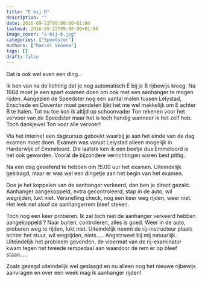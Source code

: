 ```yaml
---
title: "E bij B"
description: ""
date: 2016-09-22T09:00:00+01:00
lastmod: 2016-09-22T09:00:00+01:00
image_cover: "e-bij-b.jpg"
categories: ["Speedster"]
authors: ["Marcel Venema"] 
tags: []
draft: false
---
```


Dat is ook wel even een ding…

Ik ben van na de lichting dat je nog automatisch E bij je B rijbewijs kreeg. Na 1984 moet je een apart examen doen om ook met een aanhanger te mogen rijden. Aangezien de Speedster nog een aantal malen tussen Lelystad, Enschede en Deventer moet pendelen lijkt het me wel makkelijk om E achter B te halen. Tot nu toe kon ik altijd op schoonvader Ton rekenen voor het vervoer van de Speedster maar het is toch handig wanneer ik het zelf heb. Toch dankjewel Ton voor alle vervoer!

Via het internet een dagcursus geboekt waarbij je aan het einde van de dag examen moet doen. Examen was vanuit Lelystad alleen mogelijk in Harderwijk of Emmeloord. Die laatste ken ik een beetje dus Emmeloord is het ook geworden. Vooral de bijzondere verrichtingen waren best pittig.

Na een dag geoefend te hebben om 15.00 uur het examen. Uiteindelijk geslaagd, maar er was wel een dingetje aan het begin van het examen. 

Doe je het koppelen van de aanhanger verkeerd, dan ben je direct gezakt. Aanhanger aangekoppeld, extra gecontroleerd, stap in de auto, wil wegrijden, lukt niet. Versnelling check, nog een keer weg rijden, weer niet. Het leek net alsof de aanhangerrem bleef steken. 

Toch nog een keer proberen. Ik zal toch niet de aanhanger verkeerd hebben aangekoppeld ? Naar buiten, controleren, alles  is goed. Weer in de auto, proberen weg te rijden, lukt niet. Uiteindelijk neemt de rij-instructeur plaats achter het stuur, wil wegrijden, niets….. Angstzweet bij mij natuurlijk. Uiteindelijk het probleem gevonden, de vloermat van de rij-examinator kwam tegen het tweede rempedaal aan waardoor de rem er op bleef staan….. 

Zoals gezegd uiteindelijk wel geslaagd en nu alleen nog het nieuwe rijbewijs aanvragen en over een week mag ik aanhanger rijden!

&nbsp;
